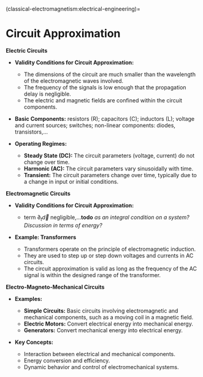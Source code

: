 (classical-electromagnetism:electrical-engineering)=
# Circuit Approximation

**Electric Circuits**

- **Validity Conditions for Circuit Approximation:**
  - The dimensions of the circuit are much smaller than the wavelength of the electromagnetic waves involved.
  - The frequency of the signals is low enough that the propagation delay is negligible.
  - The electric and magnetic fields are confined within the circuit components.

- **Basic Components:** resistors (R); capacitors (C); inductors (L); voltage and current sources; switches; non-linear components: diodes, transistors,...

- **Operating Regimes:**
  - **Steady State (DC):** The circuit parameters (voltage, current) do not change over time.
  - **Harmonic (AC):** The circuit parameters vary sinusoidally with time.
  - **Transient:** The circuit parameters change over time, typically due to a change in input or initial conditions.

**Electromagnetic Circuits**

- **Validity Conditions for Circuit Approximation:**
  - term $\partial_t \vec{d}$ negligible,...**todo** *as an integral condition on a system? Discussion in terms of energy?*

- **Example: Transformers**
  - Transformers operate on the principle of electromagnetic induction.
  - They are used to step up or step down voltages and currents in AC circuits.
  - The circuit approximation is valid as long as the frequency of the AC signal is within the designed range of the transformer.

**Electro-Magneto-Mechanical Circuits**

- **Examples:**
  - **Simple Circuits:** Basic circuits involving electromagnetic and mechanical components, such as a moving coil in a magnetic field.
  - **Electric Motors:** Convert electrical energy into mechanical energy.
  - **Generators:** Convert mechanical energy into electrical energy.

- **Key Concepts:**
  - Interaction between electrical and mechanical components.
  - Energy conversion and efficiency.
  - Dynamic behavior and control of electromechanical systems.

